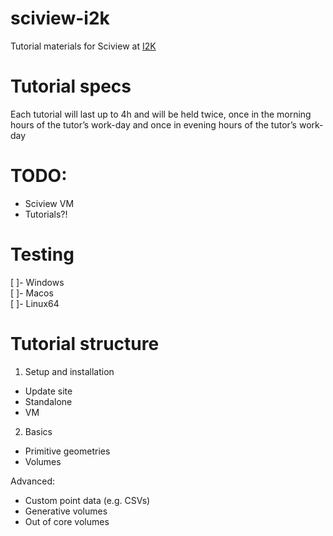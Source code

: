 # sciview-i2k

Tutorial materials for Sciview at [I2K](https://www.janelia.org/you-janelia/conferences/from-images-to-knowledge-with-imagej-friends)

# Tutorial specs

Each tutorial will last up to 4h and will be held twice, once in the morning hours of the tutor’s work-day and once in evening hours of the tutor’s work-day

# TODO:

- Sciview VM
- Tutorials?!

# Testing

[ ]- Windows  
[ ]- Macos  
[ ]- Linux64  

# Tutorial structure

1. Setup and installation

- Update site
- Standalone
- VM

2. Basics

- Primitive geometries
- Volumes

Advanced:

- Custom point data (e.g. CSVs)
- Generative volumes
- Out of core volumes

#
